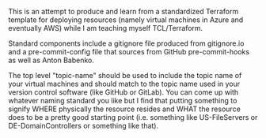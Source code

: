 This is an attempt to produce and learn from a standardized Terraform template 
for deploying resources (namely virtual machines in Azure and eventually AWS)
while I am teaching myself TCL/Terraform.

Standard components include a gitignore file produced from gitignore.io and a
pre-commit-config file that sources from GitHub pre-commit-hooks as well
as Anton Babenko.

The top level "topic-name" should be used to include the topic name of your
virtual machines and should match to the topic name used in your version control
software (like GitHub or GitLab).  You can come up with whatever naming standard
you like but I find that putting something to signify WHERE physically the resource
resides and WHAT the resource does to be a pretty good starting point (i.e. 
something like US-FileServers or DE-DomainControllers or something like that).

